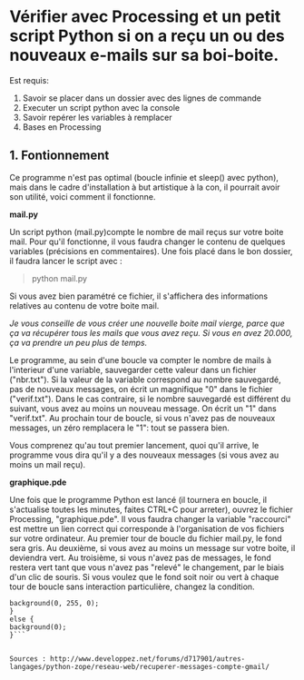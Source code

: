 # Vérifier avec Processing et un petit script Python si on a reçu un ou des nouveaux e-mails sur sa boi-boite.

Est requis:

1. Savoir se placer dans un dossier avec des lignes de commande
2. Executer un script python avec la console
3. Savoir repérer les variables à remplacer
4. Bases en Processing

## 1. Fontionnement

Ce programme n'est pas optimal (boucle infinie et sleep() avec python), mais dans le cadre d'installation à but artistique à la con, il pourrait avoir son utilité, voici comment il fonctionne.

**mail.py**

Un script python (mail.py)compte le nombre de mail reçus sur votre boite mail. Pour qu'il fonctionne, il vous faudra changer le contenu de quelques variables (précisions en commentaires). Une fois placé dans le bon dossier, il faudra lancer le script avec : 

> python mail.py

Si vous avez bien paramétré ce fichier, il s'affichera des informations relatives au contenu de votre boite mail.

*Je vous conseille de vous créer une nouvelle boite mail vierge, parce que ça va récupérer tous les mails que vous avez reçu. Si vous en avez 20.000, ça va prendre un peu plus de temps.*

Le programme, au sein d'une boucle va compter le nombre de mails à l'interieur d'une variable, sauvegarder cette valeur dans un fichier ("nbr.txt"). Si la valeur de la variable correspond au nombre sauvegardé, pas de nouveaux messages, on écrit un magnifique "0" dans le fichier ("verif.txt"). Dans le cas contraire, si le nombre sauvegardé est différent du suivant, vous avez au moins un nouveau message. On écrit un "1" dans "verif.txt". Au prochain tour de boucle, si vous n'avez pas de nouveaux messages, un zéro remplacera le "1": tout se passera bien.

Vous comprenez qu'au tout premier lancement, quoi qu'il arrive, le programme vous dira qu'il y a des nouveaux messages (si vous avez au moins un mail reçu).

**graphique.pde**

Une fois que le programme Python est lancé (il tournera en boucle, il s'actualise toutes les minutes, faites CTRL+C pour arreter), ouvrez le fichier Processing, "graphique.pde". Il vous faudra changer la variable "raccourci" est mettre un lien correct qui corresponde à l'organisation de vos fichiers sur votre ordinateur.
Au premier tour de boucle du fichier mail.py, le fond sera gris. Au deuxième, si vous avez au moins un message sur votre boite, il deviendra vert. Au troisième, si vous n'avez pas de messages, le fond restera vert tant que vous n'avez pas "relevé" le changement, par le biais d'un clic de souris. Si vous voulez que le fond soit noir ou vert à chaque tour de boucle sans interaction particulière, changez la condition.

``` if(numero == 1){
background(0, 255, 0);
}
else {
background(0);
}```


Sources : http://www.developpez.net/forums/d717901/autres-langages/python-zope/reseau-web/recuperer-messages-compte-gmail/



